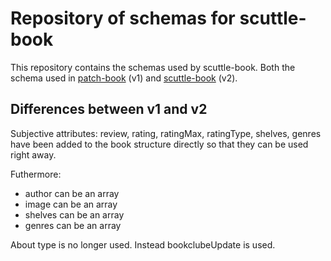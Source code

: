 # Repository of schemas for scuttle-book

This repository contains the schemas used by scuttle-book. Both the
schema used in [patch-book](https://github.com/arj03/patch-book) (v1)
and [scuttle-book](https://github.com/arj03/scuttle-book) (v2).

## Differences between v1 and v2

Subjective attributes: review, rating, ratingMax, ratingType, shelves,
genres have been added to the book structure directly so that they can
be used right away.

Futhermore:
- author can be an array
- image can be an array
- shelves can be an array
- genres can be an array

About type is no longer used. Instead bookclubeUpdate is used.
